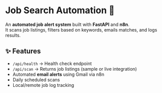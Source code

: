 # Job Search Automation 🚀

An **automated job alert system** built with **FastAPI** and **n8n**.  
It scans job listings, filters based on keywords, emails matches, and logs results.

## ✨ Features
- `/api/health` → Health check endpoint
- `/api/scan` → Returns job listings (sample or live integration)
- Automated **email alerts** using Gmail via n8n
- Daily scheduled scans
- Local/remote job log tracking
